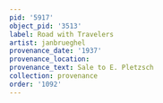 ```yaml
---
pid: '5917'
object_pid: '3513'
label: Road with Travelers
artist: janbrueghel
provenance_date: '1937'
provenance_location:
provenance_text: Sale to E. Pletzsch
collection: provenance
order: '1092'
---
```

